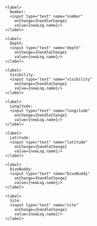       <label>
        Number:
        <input type="text" name="number"
          onChange={handleChange}
          value={newLog.name}/>
      </label>

      <label>
        Depth:
        <input type="text" name="depth"
          onChange={handleChange}
          value={newLog.name}/>
      </label>

      <label>
        Visibility:
        <input type="text" name="visibility"
          onChange={handleChange}
          value={newLog.name}/>
      </label>

      <label>
        Longitude:
        <input type="text" name="longitude"
          onChange={handleChange}
          value={newLog.name}/>
      </label>

      <label>
        Latitude:
        <input type="text" name="latitude"
          onChange={handleChange}
          value={newLog.name}/>
      </label>

      <label>
        DiveBuddy:
        <input type="text" name="DiveBuddy"
          onChange={handleChange}
          value={newLog.name}/>
      </label>

      <label>
        Site:
        <input type="text" name="site"
          onChange={handleChange}
          value={newLog.name}/>
      </label>